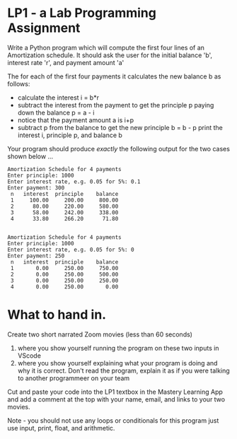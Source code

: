 # LP1 - a Lab Programming Assignment
Write a Python program which will compute the first four lines of an Amortization schedule.
It should ask the user for the initial balance 'b', interest rate 'r', and payment amount 'a'

The for each of the first four payments it calculates the new  balance b as follows:
* calculate the interest  i  = b*r
* subtract the interest from the payment to get the principle p paying down the balance p = a - i
* notice that the payment amount a is i+p
* subtract p from the balance to get the new principle b = b - p
print the interest i, principle p, and balance b   

Your program should produce *exactly* the following output for the two cases shown below ...
```
Amortization Schedule for 4 payments
Enter principle: 1000
Enter interest rate, e.g. 0.05 for 5%: 0.1
Enter payment: 300
 n   interest  principle    balance
 1     100.00     200.00     800.00
 2      80.00     220.00     580.00
 3      58.00     242.00     338.00
 4      33.80     266.20      71.80


Amortization Schedule for 4 payments
Enter principle: 1000
Enter interest rate, e.g. 0.05 for 5%: 0
Enter payment: 250
 n   interest  principle    balance
 1       0.00     250.00     750.00
 2       0.00     250.00     500.00
 3       0.00     250.00     250.00
 4       0.00     250.00       0.00
```

# What to hand in.
Create two short narrated Zoom movies (less than 60 seconds)
1. where you show yourself running the program on these two inputs in VScode
2. where you show yourself explaining what your program is doing and why it is correct. Don't read the program, explain it as if you were talking to another programmeer on your team

Cut and paste your code into the LP1 textbox in the Mastery Learning App and add a comment at the top with your name, email, and links to your two movies.

Note - you should not use any loops or conditionals for this program just use input, print, float, and arithmetic.
      
